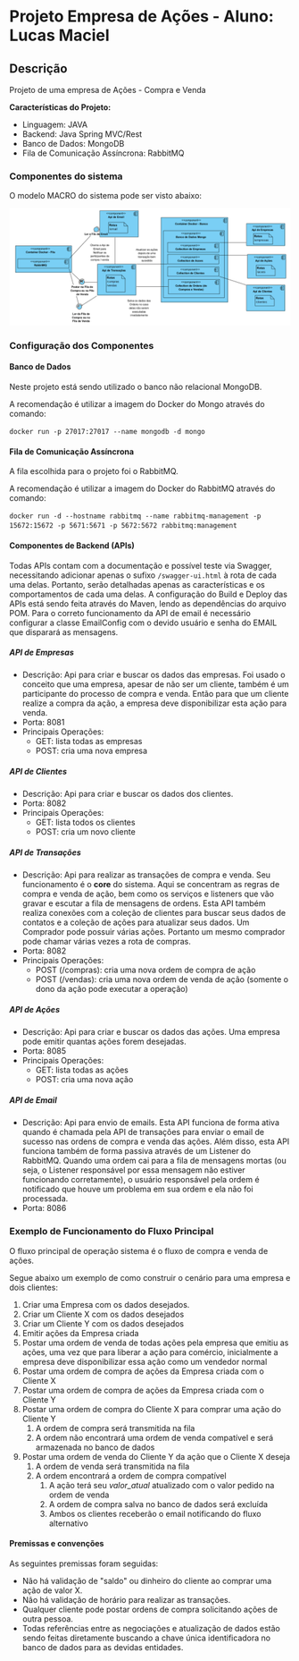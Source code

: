 # Projeto Empresa de Ações - Aluno: Lucas Maciel

## Descrição

Projeto de uma empresa de Ações - Compra e Venda

**Características do Projeto:**
- Linguagem: JAVA
- Backend: Java Spring MVC/Rest
- Banco de Dados: MongoDB
- Fila de Comunicação Assíncrona: RabbitMQ

### Componentes do sistema

O modelo MACRO do sistema pode ser visto abaixo:

![alt text](https://github.com/1ucas/projeto-empresa-acoes/blob/master/prj-resources/DiagramaComponentes.png)

### Configuração dos Componentes

#### Banco de Dados

Neste projeto está sendo utilizado o banco não relacional MongoDB.

A recomendação é utilizar a imagem do Docker do Mongo através do comando:

``` docker run -p 27017:27017 --name mongodb -d mongo ```

#### Fila de Comunicação Assíncrona

A fila escolhida para o projeto foi o RabbitMQ.

A recomendação é utilizar a imagem do Docker do RabbitMQ através do comando:

``` docker run -d --hostname rabbitmq --name rabbitmq-management -p 15672:15672 -p 5671:5671 -p 5672:5672 rabbitmq:management ```


#### Componentes de Backend (APIs)

Todas APIs contam com a documentação e possível teste via Swagger, necessitando adicionar apenas o sufixo ```/swagger-ui.html``` à rota de cada uma delas. Portanto, serão detalhadas apenas as características e os comportamentos de cada uma delas. 
A configuração do Build e Deploy das APIs está sendo feita através do Maven, lendo as dependências do arquivo POM.
Para o correto funcionamento da API de email é necessário configurar a classe EmailConfig com o devido usuário e senha do EMAIL que disparará as mensagens.

##### API de Empresas

- Descrição:
Api para criar e buscar os dados das empresas. Foi usado o conceito que uma empresa, apesar de não ser um cliente, também é um participante do processo de compra e venda. Então para que um cliente realize a compra da ação, a empresa deve disponibilizar esta ação para venda.
- Porta: 8081
- Principais Operações:
   * GET: lista todas as empresas
   * POST: cria uma nova empresa

##### API de Clientes

- Descrição:
Api para criar e buscar os dados dos clientes.
- Porta: 8082
- Principais Operações:
   * GET: lista todos os clientes
   * POST: cria um novo cliente

##### API de Transações

- Descrição:
Api para realizar as transações de compra e venda. Seu funcionamento é o **core** do sistema. Aqui se concentram as regras de compra e venda de ação, bem como os serviços e listeners que vão gravar e escutar a fila de mensagens de ordens. Esta API também realiza conexões com a coleção de clientes para buscar seus dados de contatos e a coleção de ações para atualizar seus dados. Um Comprador pode possuir várias ações. Portanto um mesmo comprador pode chamar várias vezes a rota de compras.
- Porta: 8082
- Principais Operações:
   * POST (/compras): cria uma nova ordem de compra de ação
   * POST (/vendas): cria uma nova ordem de venda de ação (somente o dono da ação pode executar a operação)

##### API de Ações

- Descrição:
Api para criar e buscar os dados das ações. Uma empresa pode emitir quantas ações forem desejadas.
- Porta: 8085
- Principais Operações:
   * GET: lista todas as ações
   * POST: cria uma nova ação

##### API de Email

- Descrição:
Api para envio de emails. Esta API funciona de forma ativa quando é chamada pela API de transações para enviar o email de sucesso nas ordens de compra e venda das ações. Além disso, esta API funciona também de forma passiva através de um Listener do RabbitMQ. Quando uma ordem cai para a fila de mensagens mortas (ou seja, o Listener responsável por essa mensagem não estiver funcionando corretamente), o usuário responsável pela ordem é notificado que houve um problema em sua ordem e ela não foi processada.
- Porta: 8086


### Exemplo de Funcionamento do Fluxo Principal

O fluxo principal de operação sistema é o fluxo de compra e venda de ações. 

Segue abaixo um exemplo de como construir o cenário para uma empresa e dois clientes:

1. Criar uma Empresa com os dados desejados.
1. Criar um Cliente X com os dados desejados 
1. Criar um Cliente Y com os dados desejados
1. Emitir ações da Empresa criada
1. Postar uma ordem de venda de todas ações pela empresa que emitiu as ações, uma vez que para liberar a ação para comércio, inicialmente a empresa deve disponibilizar essa ação como um vendedor normal
1. Postar uma ordem de compra de ações da Empresa criada com o Cliente X
1. Postar uma ordem de compra de ações da Empresa criada com o Cliente Y
1. Postar uma ordem de compra do Cliente X para comprar uma ação do Cliente Y
   1. A ordem de compra será transmitida na fila
   1. A ordem não encontrará uma ordem de venda compatível e será armazenada no banco de dados
1. Postar uma ordem de venda do Cliente Y da ação que o Cliente X deseja
   1. A ordem de venda será transmitida na fila
   1. A ordem encontrará a ordem de compra compatível
      1. A ação terá seu *valor_atual* atualizado com o valor pedido na ordem de venda
	  1. A ordem de compra salva no banco de dados será excluída
      1. Ambos os clientes receberão o email notificando do fluxo alternativo

	  
#### Premissas e convenções 

As seguintes premissas foram seguidas:
* Não há validação de "saldo" ou dinheiro do cliente ao comprar uma ação de valor X.
* Não há validação de horário para realizar as transações.
* Qualquer cliente pode postar ordens de compra solicitando ações de outra pessoa.
* Todas referências entre as negociações e atualização de dados estão sendo feitas diretamente buscando a chave única identificadora no banco de dados para as devidas entidades.

